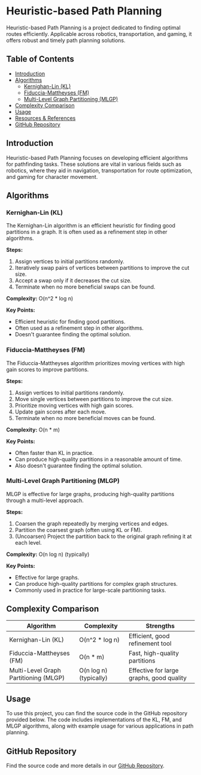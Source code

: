 # Heuristic-based Path Planning

Heuristic-based Path Planning is a project dedicated to finding optimal routes efficiently. Applicable across robotics, transportation, and gaming, it offers robust and timely path planning solutions.

## Table of Contents
- [Introduction](#introduction)
- [Algorithms](#algorithms)
  - [Kernighan-Lin (KL)](#kernighan-lin-kl)
  - [Fiduccia-Mattheyses (FM)](#fiduccia-mattheyses-fm)
  - [Multi-Level Graph Partitioning (MLGP)](#multi-level-graph-partitioning-mlgp)
- [Complexity Comparison](#complexity-comparison)
- [Usage](#usage)
- [Resources & References](#resources--references)
- [GitHub Repository](#github-repository)

## Introduction
Heuristic-based Path Planning focuses on developing efficient algorithms for pathfinding tasks. These solutions are vital in various fields such as robotics, where they aid in navigation, transportation for route optimization, and gaming for character movement.

## Algorithms

### Kernighan-Lin (KL)
The Kernighan-Lin algorithm is an efficient heuristic for finding good partitions in a graph. It is often used as a refinement step in other algorithms.

**Steps:**
1. Assign vertices to initial partitions randomly.
2. Iteratively swap pairs of vertices between partitions to improve the cut size.
3. Accept a swap only if it decreases the cut size.
4. Terminate when no more beneficial swaps can be found.

**Complexity:** O(n^2 * log n)

**Key Points:**
- Efficient heuristic for finding good partitions.
- Often used as a refinement step in other algorithms.
- Doesn't guarantee finding the optimal solution.

### Fiduccia-Mattheyses (FM)
The Fiduccia-Mattheyses algorithm prioritizes moving vertices with high gain scores to improve partitions.

**Steps:**
1. Assign vertices to initial partitions randomly.
2. Move single vertices between partitions to improve the cut size.
3. Prioritize moving vertices with high gain scores.
4. Update gain scores after each move.
5. Terminate when no more beneficial moves can be found.

**Complexity:** O(n * m)

**Key Points:**
- Often faster than KL in practice.
- Can produce high-quality partitions in a reasonable amount of time.
- Also doesn't guarantee finding the optimal solution.

### Multi-Level Graph Partitioning (MLGP)
MLGP is effective for large graphs, producing high-quality partitions through a multi-level approach.

**Steps:**
1. Coarsen the graph repeatedly by merging vertices and edges.
2. Partition the coarsest graph (often using KL or FM).
3. (Uncoarsen) Project the partition back to the original graph refining it at each level.

**Complexity:** O(n log n) (typically)

**Key Points:**
- Effective for large graphs.
- Can produce high-quality partitions for complex graph structures.
- Commonly used in practice for large-scale partitioning tasks.

## Complexity Comparison
| Algorithm                  | Complexity         | Strengths                     |
|----------------------------|--------------------|-------------------------------|
| Kernighan-Lin (KL)         | O(n^2 * log n)     | Efficient, good refinement tool |
| Fiduccia-Mattheyses (FM)   | O(n * m)           | Fast, high-quality partitions |
| Multi-Level Graph Partitioning (MLGP) | O(n log n) (typically) | Effective for large graphs, good quality |

## Usage
To use this project, you can find the source code in the GitHub repository provided below. The code includes implementations of the KL, FM, and MLGP algorithms, along with example usage for various applications in path planning.

## GitHub Repository
Find the source code and more details in our [GitHub Repository](https://github.com/erogluegemen/Heuristic-Path-Plannin).
